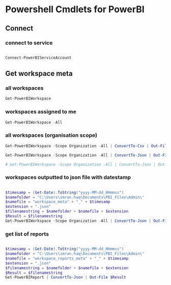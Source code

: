 # Powershell Cmdlets for PowerBI


## Connect
### connect to service

```powershell

Connect-PowerBIServiceAccount

```

## Get workspace meta
### all workspaces

```powershell
Get-PowerBIWorkspace
```

### workspaces assigned to me

```powershell
Get-PowerBIWorkspace -All
```

### all workspaces (organisation scope)

```powershell
Get-PowerBIWorkspace -Scope Organization -All | ConvertTo-Csv | Out-File c:\PowerBIWorkspaces.csv

Get-PowerBIWorkspace -Scope Organization -All | ConvertTo-Json | Out-File c:\PowerBIWorkspaces.json

# Get-PowerBIWorkspace -Scope Organization -All | ConvertTo-Json | Out-File c:\FolderName\FileName.json
```

### workspaces outputted to json file with datestamp
```powershell

$timesamp = (Get-Date).ToString("yyyy-MM-dd_HHmmss")
$namefolder = "C:\Users\imran.haq\Documents\PBI_Files\Admin\"
$namefile = "workspace_meta" + "_" + $timesamp
$extension = ".json" 
$filenamestring = $namefolder + $namefile + $extension
$Result = $filenamestring
Get-PowerBIWorkspace -Scope Organization -All | ConvertTo-Json | Out-File $Result

```


### get list of reports
```powershell

$timesamp = (Get-Date).ToString("yyyy-MM-dd_HHmmss")
$namefolder = "C:\Users\imran.haq\Documents\PBI_Files\Admin\"
$namefile = "workspace_reports_meta" + "_" + $timesamp
$extension = ".json" 
$filenamestring = $namefolder + $namefile + $extension
$Result = $filenamestring
Get-PowerBIReport | ConvertTo-Json | Out-File $Result

```

